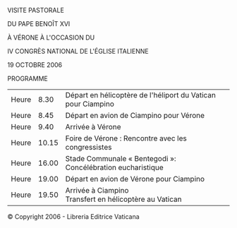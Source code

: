 VISITE PASTORALE

DU PAPE BENOÎT XVI

À VÉRONE À L'OCCASION DU

IV CONGRÈS NATIONAL DE L'ÉGLISE ITALIENNE

19 OCTOBRE 2006

PROGRAMME

|     |     |     |
| --- | --- | --- |
| Heure | 8.30 | Départ en hélicoptère de l'héliport du Vatican pour Ciampino |
| Heure | 8.45 | Départ en avion de Ciampino pour Vérone |
| Heure | 9.40 | Arrivée à Vérone |
| Heure | 10.15 | Foire de Vérone : Rencontre avec les congressistes |
| Heure | 16.00 | Stade Communale « Bentegodi »: Concélébration eucharistique |
| Heure | 19.00 | Départ en avion de Vérone pour Ciampino |
| Heure | 19.50 | Arrivée à Ciampino<br> Transfert en hélicoptère au Vatican |

© Copyright 2006 - Libreria Editrice Vaticana